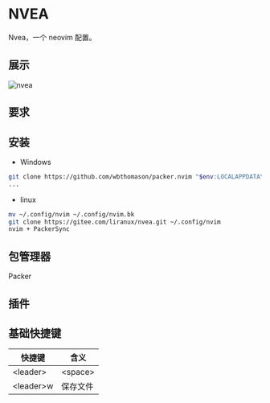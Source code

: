 # NVEA

Nvea，一个 neovim 配置。

## 展示

![nvea](https://gitee.com/liranux/pictures/raw/master/nvea/nvea.png)

## 要求

## 安装

- Windows

```bash
git clone https://github.com/wbthomason/packer.nvim "$env:LOCALAPPDATA\nvim-data\site\pack\packer\opt\packer.nvim"
...

```

- linux

```bash
mv ~/.config/nvim ~/.config/nvim.bk
git clone https://gitee.com/liranux/nvea.git ~/.config/nvim
nvim + PackerSync
```

## 包管理器

Packer


## 插件


## 基础快捷键

| 快捷键 | 含义 |
| -- | -- |
| \<leader> | \<space> |
| \<leader>w | 保存文件 |
